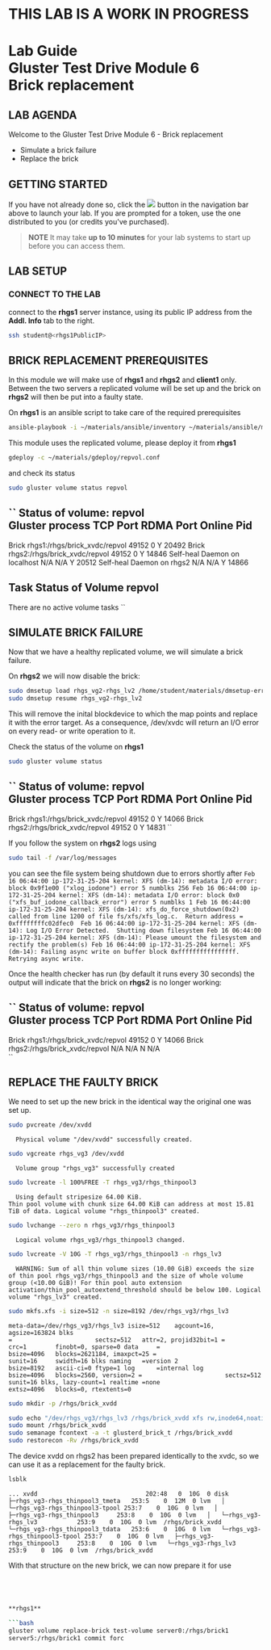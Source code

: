 # **THIS LAB IS A WORK IN PROGRESS**
# Lab Guide <br/> Gluster Test Drive Module 6 <br/> Brick replacement

## LAB AGENDA

Welcome to the Gluster Test Drive Module 6 - Brick replacement

- Simulate a brick failure
- Replace the brick 

## GETTING STARTED

If you have not already done so, click the <img src="http://us-west-2-aws-training.s3.amazonaws.com/awsu-spl/spl02-working-ebs/media/image005.png"> button in the navigation bar above to launch your lab. If you are prompted for a token, use the one distributed to you (or credits you've purchased).

> **NOTE** It may take **up to 10 minutes** for your lab systems to start up before you can access them.

## LAB SETUP

### CONNECT TO THE LAB

connect to the **rhgs1** server instance, using its public IP address from the **Addl. Info** tab to the right. 
```bash
ssh student@<rhgs1PublicIP>
```

## BRICK REPLACEMENT PREREQUISITES

In this module we will make use of **rhgs1** and **rhgs2** and **client1** only. 
Between the two servers a replicated volume will be set up and the brick on
**rhgs2** will then be put into a faulty state. 


On **rhgs1** is an ansible script to take care of the required prerequisites
```bash
ansible-playbook -i ~/materials/ansible/inventory ~/materials/ansible/module7.yaml
```

This module uses the replicated volume, please deploy it from **rhgs1**

```bash
gdeploy -c ~/materials/gdeploy/repvol.conf
```

and check its status
```bash
sudo gluster volume status repvol
```
``
Status of volume: repvol                                                                                                                          
Gluster process                             TCP Port  RDMA Port  Online  Pid
------------------------------------------------------------------------------
Brick rhgs1:/rhgs/brick_xvdc/repvol         49152     0          Y       20492
Brick rhgs2:/rhgs/brick_xvdc/repvol         49152     0          Y       14846
Self-heal Daemon on localhost               N/A       N/A        Y       20512
Self-heal Daemon on rhgs2                   N/A       N/A        Y       14866
 
 Task Status of Volume repvol
 ------------------------------------------------------------------------------
 There are no active volume tasks
``


## SIMULATE BRICK FAILURE

Now that we have a healthy replicated volume, we will simulate a brick failure.

On **rhgs2** we will now disable the brick:

```bash
sudo dmsetup load rhgs_vg2-rhgs_lv2 /home/student/materials/dmsetup-error-target
sudo dmsetup resume rhgs_vg2-rhgs_lv2
```

This will remove the inital blockdevice to which the map points and replace it with the error target. As a consequence, /dev/xvdc  will return an I/O error on every read- or write operation to it. 

Check the status of the volume on **rhgs1**
```bash
sudo gluster volume status
```
``
Status of volume: repvol                                                                                                                                                     
Gluster process                             TCP Port  RDMA Port  Online  Pid
------------------------------------------------------------------------------
Brick rhgs1:/rhgs/brick_xvdc/repvol         49152     0          Y       14066
Brick rhgs2:/rhgs/brick_xvdc/repvol         49152     0          Y       14831
``

If you follow the system on **rhgs2** logs using
```bash
sudo tail -f /var/log/messages
```

you can see the file system being shutdown due to errors shortly after
``
Feb 16 06:44:00 ip-172-31-25-204 kernel: XFS (dm-14): metadata I/O error: block 0x9f1e00 ("xlog_iodone") error 5 numblks 256
Feb 16 06:44:00 ip-172-31-25-204 kernel: XFS (dm-14): metadata I/O error: block 0x0 ("xfs_buf_iodone_callback_error") error 5 numblks 1
Feb 16 06:44:00 ip-172-31-25-204 kernel: XFS (dm-14): xfs_do_force_shutdown(0x2) called from line 1200 of file fs/xfs/xfs_log.c.  Return address = 0xffffffffc02dfec0 
Feb 16 06:44:00 ip-172-31-25-204 kernel: XFS (dm-14): Log I/O Error Detected.  Shutting down filesystem
Feb 16 06:44:00 ip-172-31-25-204 kernel: XFS (dm-14): Please umount the filesystem and rectify the problem(s)
Feb 16 06:44:00 ip-172-31-25-204 kernel: XFS (dm-14): Failing async write on buffer block 0xffffffffffffffff. Retrying async write.   
``

Once the health checker has run (by default it runs every 30 seconds) the output
will indicate that the brick on **rhgs2** is no longer working:

``
Status of volume: repvol                                                                                                                                                     
Gluster process                             TCP Port  RDMA Port  Online  Pid
------------------------------------------------------------------------------
Brick rhgs1:/rhgs/brick_xvdc/repvol         49152     0          Y       14066
Brick rhgs2:/rhgs/brick_xvdc/repvol         N/A       N/A        N       N/A  
``

## REPLACE THE FAULTY BRICK

We need to set up the new brick in the identical way the original one was set
up.

```bash
sudo pvcreate /dev/xvdd
```
``  Physical volume "/dev/xvdd" successfully created.``

```bash
sudo vgcreate rhgs_vg3 /dev/xvdd
```
``  Volume group "rhgs_vg3" successfully created``

```bash
sudo lvcreate -l 100%FREE -T rhgs_vg3/rhgs_thinpool3
```
``  Using default stripesize 64.00 KiB.                                                                                                           
  Thin pool volume with chunk size 64.00 KiB can address at most 15.81 TiB of
  data.
  Logical volume "rhgs_thinpool3" created.``

```bash
sudo lvchange --zero n rhgs_vg3/rhgs_thinpool3
```
``  Logical volume rhgs_vg3/rhgs_thinpool3 changed.``

```bash
sudo lvcreate -V 10G -T rhgs_vg3/rhgs_thinpool3 -n rhgs_lv3
```
``  WARNING: Sum of all thin volume sizes (10.00 GiB) exceeds the size of thin pool rhgs_vg3/rhgs_thinpool3 and the size of whole volume group (<10.00 GiB)!
  For thin pool auto extension activation/thin_pool_autoextend_threshold should be below 100.
  Logical volume "rhgs_lv3" created.``

```bash
sudo mkfs.xfs -i size=512 -n size=8192 /dev/rhgs_vg3/rhgs_lv3
```
``
meta-data=/dev/rhgs_vg3/rhgs_lv3 isize=512    agcount=16, agsize=163824 blks                                                                      
         =                       sectsz=512   attr=2, projid32bit=1
         =                       crc=1        finobt=0, sparse=0
data     =                       bsize=4096   blocks=2621184, imaxpct=25
         =                       sunit=16     swidth=16 blks
naming   =version 2              bsize=8192   ascii-ci=0 ftype=1
log      =internal log           bsize=4096   blocks=2560, version=2
         =                       sectsz=512   sunit=16 blks, lazy-count=1
realtime =none                   extsz=4096   blocks=0, rtextents=0
``
```bash
sudo mkdir -p /rhgs/brick_xvdd
```
```bash
sudo echo "/dev/rhgs_vg3/rhgs_lv3 /rhgs/brick_xvdd xfs rw,inode64,noatime,nouuid 1 2" >> /etc/fstab
sudo mount /rhgs/brick_xvdd
sudo semanage fcontext -a -t glusterd_brick_t /rhgs/brick_xvdd
sudo restorecon -Rv /rhgs/brick_xvdd
```



The device xvdd on rhgs2 has been prepared identically to the xvdc, so we can
use it as a replacement for the faulty brick.

```bash
lsblk
```
``
...
xvdd                              202:48   0  10G  0 disk 
├─rhgs_vg3-rhgs_thinpool3_tmeta   253:5    0  12M  0 lvm  
│ └─rhgs_vg3-rhgs_thinpool3-tpool 253:7    0  10G  0 lvm  
│   ├─rhgs_vg3-rhgs_thinpool3     253:8    0  10G  0 lvm  
│   └─rhgs_vg3-rhgs_lv3           253:9    0  10G  0 lvm  /rhgs/brick_xvdd
└─rhgs_vg3-rhgs_thinpool3_tdata   253:6    0  10G  0 lvm  
  └─rhgs_vg3-rhgs_thinpool3-tpool 253:7    0  10G  0 lvm  
      ├─rhgs_vg3-rhgs_thinpool3     253:8    0  10G  0 lvm  
          └─rhgs_vg3-rhgs_lv3           253:9    0  10G  0 lvm  /rhgs/brick_xvdd
``

With that structure on the new brick, we can now prepare it for use
```bash




**rhgs1**

```bash
gluster volume replace-brick test-volume server0:/rhgs/brick1
server5:/rhgs/brick1 commit forc





